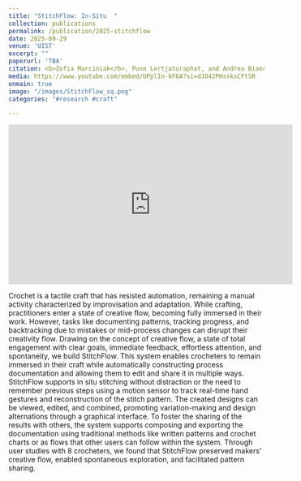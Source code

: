 ```yaml
---
title: "StitchFlow: In-Situ  "
collection: publications
permalink: /publication/2025-stitchflow
date: 2025-09-29
venue: 'UIST'
excerpt: ""
paperurl: 'TBA'
citation: <b>Zofia Marciniak</b>, Punn Lertjaturaphat, and Andrea Bianchi
media: https://www.youtube.com/embed/UPplIn-6F6A?si=dJO42PHssksCFtSR
onmain: true
image: "/images/StitchFlow_sq.png"
categories: "#research #craft"

---
```


<iframe width="560" height="315" src="https://www.youtube.com/watch?v=Qo6rLz8-52Y" title="YouTube video player" frameborder="0" allow="accelerometer; autoplay; clipboard-write; encrypted-media; gyroscope; picture-in-picture; web-share" referrerpolicy="strict-origin-when-cross-origin" allowfullscreen></iframe>
<br>

Crochet is a tactile craft that has resisted automation, remaining a manual activity characterized by improvisation and adaptation. While crafting, practitioners enter a state of creative flow, becoming fully immersed in their work. However, tasks like documenting patterns, tracking progress, and backtracking due to mistakes or mid-process changes can disrupt their creativity flow. Drawing on the concept of creative flow, a state of total engagement with clear goals, immediate feedback, effortless attention, and spontaneity, we build StitchFlow. This system enables crocheters to remain immersed in their craft while automatically constructing process documentation and allowing them to edit and share it in multiple ways. StitchFlow supports in situ stitching without distraction or the need to remember previous steps using a motion sensor to track real-time hand gestures and reconstruction of the stitch pattern. The created designs can be viewed, edited, and combined, promoting variation-making and design alternations through a graphical interface. To foster the sharing of the results with others, the system supports composing and exporting the documentation using traditional methods like written patterns and crochet charts or as flows that other users can follow within the system. Through user studies with 8 crocheters, we found that StitchFlow preserved makers’ creative flow, enabled spontaneous exploration, and facilitated pattern sharing.